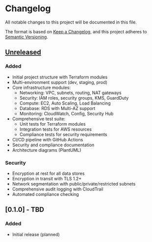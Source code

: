 # Changelog

All notable changes to this project will be documented in this file.

The format is based on [Keep a Changelog](https://keepachangelog.com/en/1.0.0/),
and this project adheres to [Semantic Versioning](https://semver.org/spec/v2.0.0.html).

## [Unreleased]

### Added
- Initial project structure with Terraform modules
- Multi-environment support (dev, staging, prod)
- Core infrastructure modules:
  - Networking: VPC, subnets, routing, NAT gateways
  - Security: IAM roles, security groups, KMS, GuardDuty
  - Compute: EC2, Auto Scaling, Load Balancing
  - Database: RDS with Multi-AZ support
  - Monitoring: CloudWatch, Config, Security Hub
- Comprehensive test suite:
  - Unit tests for Terraform modules
  - Integration tests for AWS resources
  - Compliance tests for security requirements
- CI/CD pipeline with GitHub Actions
- Security and compliance documentation
- Architecture diagrams (PlantUML)

### Security
- Encryption at rest for all data stores
- Encryption in transit with TLS 1.2+
- Network segmentation with public/private/restricted subnets
- Comprehensive audit logging with CloudTrail
- Automated compliance checking

## [0.1.0] - TBD

### Added
- Initial release (planned)

[Unreleased]: https://github.com/username/project-aws-infrastructure/compare/v0.1.0...HEAD